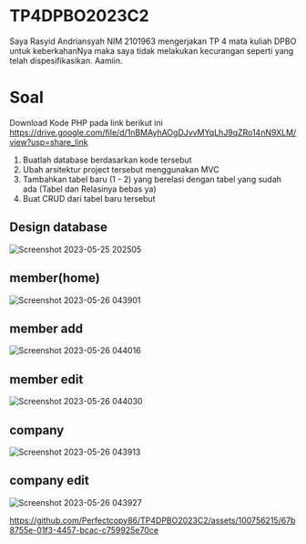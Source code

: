 # TP4DPBO2023C2
Saya Rasyid Andriansyah NIM 2101963 mengerjakan TP 4 mata kuliah DPBO untuk keberkahanNya maka saya tidak melakukan kecurangan seperti yang telah dispesifikasikan. Aamiin.

# Soal
Download Kode PHP pada link berikut ini https://drive.google.com/file/d/1nBMAyhAOgDJvvMYqLhJ9qZRo14nN9XLM/view?usp=share_link
1. Buatlah database berdasarkan kode tersebut
2. Ubah arsitektur project tersebut menggunakan MVC
3. Tambahkan tabel baru (1 - 2) yang berelasi dengan tabel yang sudah ada
(Tabel dan Relasinya bebas ya)
4. Buat CRUD dari tabel  baru tersebut

## Design database

![Screenshot 2023-05-25 202505](https://github.com/Perfectcopy86/TP4DPBO2023C2/assets/100756215/225b3f8a-e6e4-4ed1-b10d-40c6de63d007)

## member(home)
![Screenshot 2023-05-26 043901](https://github.com/Perfectcopy86/TP4DPBO2023C2/assets/100756215/ef33f311-d132-4e99-b90c-557b6e5c6f69)

## member add

![Screenshot 2023-05-26 044016](https://github.com/Perfectcopy86/TP4DPBO2023C2/assets/100756215/b4270fe5-3707-4253-81a5-2db0a1eb76e0)

## member edit

![Screenshot 2023-05-26 044030](https://github.com/Perfectcopy86/TP4DPBO2023C2/assets/100756215/a50cc5d2-008d-432f-b8ac-1a9e231fab7b)

## company
![Screenshot 2023-05-26 043913](https://github.com/Perfectcopy86/TP4DPBO2023C2/assets/100756215/2782f292-7fbd-43da-8980-8e8f76af2681)

## company edit

![Screenshot 2023-05-26 043927](https://github.com/Perfectcopy86/TP4DPBO2023C2/assets/100756215/0b7d0ecb-a211-4994-98ad-893dd36d0f04)



https://github.com/Perfectcopy86/TP4DPBO2023C2/assets/100756215/67b8755e-01f3-4457-bcac-c759925e70ce


